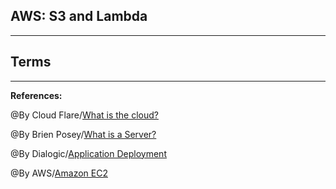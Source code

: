 ## **AWS: S3 and Lambda**


-----------------------------------------------


## **Terms**


-------------------------------------------------------------



**References:**

@By Cloud Flare/[What is the cloud?](https://www.cloudflare.com/learning/cloud/what-is-the-cloud/) 

@By Brien Posey/[What is a Server?](https://www.cio.com/article/2924995/what-are-containers-and-why-do-you-need-them.html)

@By Dialogic/[Application Deployment](https://www.dialogic.com/glossary/application-deployment-)

@By  AWS/[Amazon EC2](https://aws.amazon.com/ec2/)